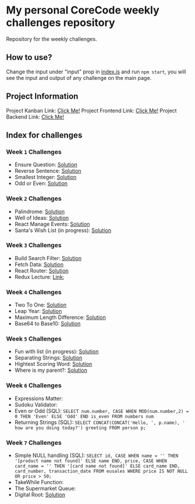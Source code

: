 # My personal CoreCode weekly challenges repository

Repository for the weekly challenges.

## How to use?

Change the input under "input" prop in [index.js](https://github.com/carlos-rodriguez-telus/Challenges/blob/main/src/index.js) and run `npm start`, you will see the input and output of any challenge on the main page.

## Project Information
Project Kanban Link: [Click Me!](https://trello.com/invite/b/OcutbOpB/ATTI095e6fd94906e6591ccd5ec7f9f6c9068E5E5DB0/proyecto-react)
Project Frontend Link: [Click Me!](https://github.com/carlos-rodriguez-telus/misfit)
Project Backend Link: [Click Me!](https://github.com/carlos-rodriguez-telus/misfit-be)

## Index for challenges

### Week `1` Challenges
- Ensure Question: [Solution](https://github.com/carlos-rodriguez-telus/Challenges/blob/main/src/components/EnsureQuestion.js)
- Reverse Sentence: [Solution](https://github.com/carlos-rodriguez-telus/Challenges/blob/main/src/components/ReverseWords.js)
- Smallest Integer: [Solution](https://github.com/carlos-rodriguez-telus/Challenges/blob/main/src/components/SmallestInteger.js)
- Odd or Even: [Solution](https://github.com/carlos-rodriguez-telus/Challenges/blob/main/src/components/OddOrEven.js)

### Week `2` Challenges
- Palindrome: [Solution](https://github.com/carlos-rodriguez-telus/Challenges/blob/main/src/components/Palindrome.js)
- Well of Ideas: [Solution](https://github.com/carlos-rodriguez-telus/Challenges/blob/main/src/components/WellOfIdeas.js)
- React Manage Events: [Solution](https://github.com/carlos-rodriguez-telus/Challenges/blob/main/src/components/ManagingEvents.js)
- Santa's Wish List (in progress): [Solution](https://github.com/carlos-rodriguez-telus/Challenges/blob/main/src/components/WishList.js)

### Week `3` Challenges
- Build Search Filter: [Solution](https://github.com/carlos-rodriguez-telus/Challenges/blob/main/src/components/SearchFilter.js)
- Fetch Data: [Solution](https://github.com/carlos-rodriguez-telus/Challenges/blob/main/src/components/FetchData.js)
- React Router: [Solution](https://github.com/carlos-rodriguez-telus/Challenges/blob/main/src/pages/Blog.js)
- Redux Lecture: [Link](https://dev.to/thesanjeevsharma/just-redux-the-complete-guide-44d5);

### Week `4` Challenges
- Two To One: [Solution](https://github.com/carlos-rodriguez-telus/Challenges/blob/main/src/components/TwoOne.js)
- Leap Year: [Solution](https://github.com/carlos-rodriguez-telus/Challenges/blob/main/src/components/LeapYear.js)
- Maximum Length Difference: [Solution](https://github.com/carlos-rodriguez-telus/Challenges/blob/main/src/components/Maximum.js)
- Base64 to Base10: [Solution](https://github.com/carlos-rodriguez-telus/Challenges/blob/main/src/components/Base64.js)

### Week `5` Challenges
- Fun with list (in progress): [Solution](https://github.com/carlos-rodriguez-telus/Challenges/blob/main/src/components/FunMap.js)
- Separating Strings: [Solution](https://github.com/carlos-rodriguez-telus/Challenges/blob/main/src/components/SeparatingString.js)
- Hightest Scoring Word: [Solution](https://github.com/carlos-rodriguez-telus/Challenges/blob/main/src/components/HightestWord.js)
- Where is my parent?: [Solution](https://github.com/carlos-rodriguez-telus/Challenges/blob/main/src/components/Parent.js)

### Week `6` Challenges
- Expressions Matter:
- Sudoku Validator:
- Even or Odd (SQL): `SELECT num.number, CASE WHEN MOD(num.number,2) = 0 THEN 'Even' ELSE 'Odd' END is_even FROM numbers num` 
- Returning Strings (SQL): `SELECT CONCAT(CONCAT('Hello, ', p.name), ' how are you doing today?') greeting FROM person p;`

### Week `7` Challenges
- Simple NULL handling (SQL): `SELECT id, CASE WHEN name = '' THEN '[product name not found]' ELSE name END, price, CASE WHEN card_name = '' THEN '[card name not found]' ELSE card_name END, card_number, transaction_date FROM eusales WHERE price IS NOT NULL OR price > 50;`
- TakeWhile Function:
- The Supermarket Queue:
- Digital Root: [Solution](https://github.com/carlos-rodriguez-telus/Challenges/blob/main/src/components/DigitalRoot.js)
